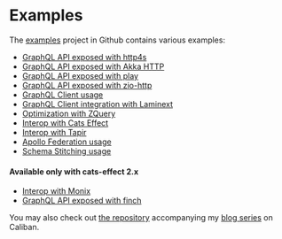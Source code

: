 # Examples
The [examples](https://github.com/ghostdogpr/caliban/tree/master/examples/) project in Github contains various examples:
- [GraphQL API exposed with http4s](https://github.com/ghostdogpr/caliban/tree/master/examples/src/main/scala/example/http4s)
- [GraphQL API exposed with Akka HTTP](https://github.com/ghostdogpr/caliban/tree/master/examples/src/main/scala/example/akkahttp)
- [GraphQL API exposed with play](https://github.com/ghostdogpr/caliban/tree/master/examples/src/main/scala/example/play)
- [GraphQL API exposed with zio-http](https://github.com/ghostdogpr/caliban/tree/master/examples/src/main/scala/example/ziohttp)
- [GraphQL Client usage](https://github.com/ghostdogpr/caliban/tree/master/examples/src/main/scala/example/client)
- [GraphQL Client integration with Laminext](https://github.com/ghostdogpr/caliban/tree/master/client-laminext/src/test/scala/caliban/client/laminext)
- [Optimization with ZQuery](https://github.com/ghostdogpr/caliban/tree/master/examples/src/main/scala/example/optimizations)
- [Interop with Cats Effect](https://github.com/ghostdogpr/caliban/tree/master/examples/src/main/scala/example/interop/cats)
- [Interop with Tapir](https://github.com/ghostdogpr/caliban/tree/master/examples/src/main/scala/example/tapir)
- [Apollo Federation usage](https://github.com/ghostdogpr/caliban/tree/master/examples/src/main/scala/example/federation)
- [Schema Stitching usage](https://github.com/ghostdogpr/caliban/tree/master/examples/src/main/scala/example/stitching)

#### Available only with cats-effect 2.x
- [Interop with Monix](https://github.com/ghostdogpr/caliban/tree/master/examples/src/main/scala/example/interop/monix)
- [GraphQL API exposed with finch](https://github.com/ghostdogpr/caliban/tree/master/examples/src/main/scala/example/finch)

You may also check out [the repository](https://github.com/ghostdogpr/caliban-blog-series) accompanying my [blog series](https://medium.com/@ghostdogpr/graphql-in-scala-with-caliban-part-1-8ceb6099c3c2) on Caliban.